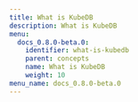 ```yaml
---
title: What is KubeDB
description: What is KubeDB
menu:
  docs_0.8.0-beta.0:
    identifier: what-is-kubedb
    parent: concepts
    name: What is KubeDB
    weight: 10
menu_name: docs_0.8.0-beta.0
---
```

